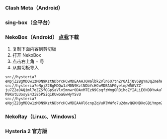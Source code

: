 ### Clash Meta（Android）

### sing-box（全平台）

### NekoBox（Android） [点我](https://github.com/MatsuriDayo/NekoBoxForAndroid/releases/tag/1.2.9)下载
1. 复制下面内容到剪切板
2. 打开 NekoBox
3. 点击右上角 + 号
4. 从剪切板导入
```
sn://hysteria?eNpjZ2BgMDQw1zM0N9KztNDbYcHCwMDEAAHJ6WalbkZVln6O7tnZr0AijQV6BgYmJqZmehWVvxpTgCIpYGEGGOACYhOTzYxAasbbBXvebt8FJnc839f3dPbeeI_K4pLUosxEo3iPkJAAfePGRgAv1iTt
sn://hysteria?eNpjZ2BgMDQw1zM0N9KztNDbYcHCwMDEAAFGyelmpW5GVZZ-ju7Z2a9AQiml7oZZSfGGpSaVlv5mnwr0DAxMTEzN9CoqfzWmgORBihoZYIALiE0NDDYwAulZbxfsebt9F5jc8Xxf39PZe-M9KotLUosyE43i85PSiq1KUwoaGwHyYSvU
sn://hysteria?eNpjZ2BgMDQw1zM0N9KztNDbYcHCwMDEAAHl6cnpZqVuRlWWfo7u2dmvQGKNBXoGBiYmpmZ6FZW_GlOAIilgYQYY4AJiUwODjYxAesnbBXvebt8FJnc839f3dPbeeI_K4pLUosxEo3iPkJAAfeP45DTd8sSiAt380pLGRgCJcSqW
```


### NekoRay（Linux、Windows）

### Hysteria 2 官方版
